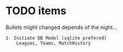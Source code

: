 # TODO items
Bullets might changed depends of the night...

```
1- Initiate DB Model (sqlite prefered)
    Leagues, Teams, MatchHistory
```